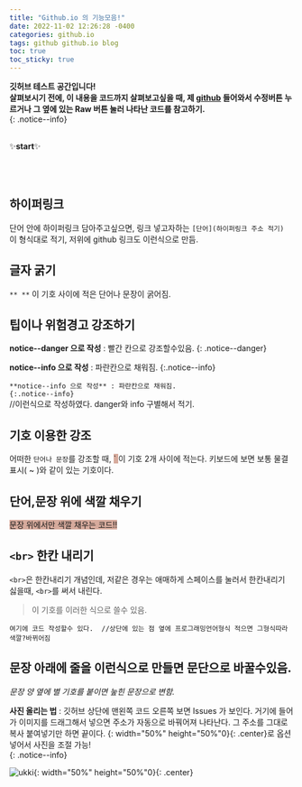 ```yaml
---
title: "Github.io 의 기능모음!"
date: 2022-11-02 12:26:28 -0400
categories: github.io
tags: github github.io blog
toc: true
toc_sticky: true
---
```

**깃허브 테스트 공간입니다!<br>
살펴보시기 전에, 이 내용을 코드까지 살펴보고싶을 때, 제 [github](https://github.com/TerrTarr1/TerrTarr1.github.io/blob/main/_posts/2022-11-03-test-post.md) 들어와서 수정버튼 누르거나 그 옆에 있는 Raw 버튼 눌러 나타난 코드를 참고하기.**   
{: .notice--info}
<br><br>

✨**start**✨

<br><br>

하이퍼링크
-----------
단어 안에 하이퍼링크 담아주고싶으면, 링크 넣고자하는 `[단어](하이퍼링크 주소 적기)` 이 형식대로 적기, 저위에 github 링크도 이런식으로 만듬.

글자 굵기
-----------
`** **` 이 기호 사이에 적은 단어나 문장이 굵어짐.

팁이나 위험경고 강조하기
------------
**notice--danger 으로 작성** : 빨간 칸으로 강조할수있음.
{: .notice--danger}

**notice--info 으로 작성** : 파란칸으로 채워짐. 
{:.notice--info}

`**notice--info 으로 작성** : 파란칸으로 채워짐. `<br>
`{:.notice--info}`<br>//이런식으로 작성하였다. danger와 info 구별해서 적기.

기호 이용한 강조
------------
어떠한 `단어나 문장`를 강조할 때, <span style="background-color: #d6aa9c"> ` </span> 이 기호 2개 사이에 적는다. 키보드에 보면 보통 물결표시( ~ )와 같이 있는 기호이다. 

단어,문장 위에 색깔 채우기
---------------
<span style="background-color: #d6aa9c">문장 위에서만 색깔 채우는 코드!!</span>    

`<br>` 한칸 내리기
----------------
`<br>`은 한칸내리기 개념인데, 저같은 경우는 애매하게 스페이스를 눌러서 한칸내리기 싫을때, `<br>`를 써서 내린다.   

> 이 기호를 이러한 식으로 쓸수 있음.   

``` 
여기에 코드 작성할수 있다.  //상단에 있는 점 옆에 프로그래밍언어형식 적으면 그형식따라 색깔?바뀌어짐
```   

문장 아래에 줄을 이런식으로 만들면 문단으로 바꿀수있음.
------------   

*문장 양 옆에 별 기호를 붙이면 눞힌 문장으로 변함.*   


**사진 올리는 법** : 깃허브 상단에 맨왼쪽 코드 오른쪽 보면 Issues 가 보인다. 거기에 들어가 이미지를 드래그해서 넣으면 주소가 자동으로 바꿔어져 나타난다.
그 주소를 그대로 복사 붙여넣기만 하면 끝이다. {: width="50%" height="50%"0}{: .center}로 옵션 넣어서 사진을 조절 가능!<br>
{: .notice--info}

![ukki](https://user-images.githubusercontent.com/80401520/202102214-e04d22f3-1013-4bf9-bca8-5c6171c1ba4a.png){: width="50%" height="50%"0}{: .center}


